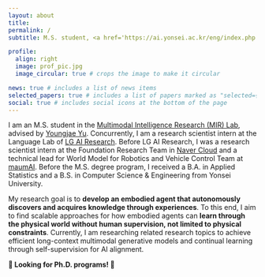 ```yaml
---
layout: about
title: 
permalink: /
subtitle: M.S. student, <a href='https://ai.yonsei.ac.kr/eng/index.php'>Yonsei University</a>

profile:
  align: right
  image: prof_pic.jpg
  image_circular: true # crops the image to make it circular

news: true # includes a list of news items
selected_papers: true # includes a list of papers marked as "selected={true}"
social: true # includes social icons at the bottom of the page
---
```


I am an M.S. student in the [Multimodal Intelligence Research (MIR) Lab](https://mirlab.yonsei.ac.kr), advised by [Youngjae Yu](https://yj-yu.github.io/home/). Concurrently, I am a research scientist intern at the Language Lab of [LG AI Research](https://www.lgresearch.ai/ourwork/research?tab=PB). Before LG AI Research, I was a research scientist intern at the Foundation Research Team in [Naver Cloud](https://www.navercloudcorp.com/lang/en/) and a technical lead for World Model for Robotics and Vehicle Control Team at [maumAI](https://maum.ai/). Before the M.S. degree program, I received a B.A. in Applied Statistics and a B.S. in Computer Science & Engineering from Yonsei University.

My research goal is to **develop an embodied agent that autonomously discovers and acquires knowledge through experiences**. To this end, I aim to find scalable approaches for how embodied agents can **learn through the physical world without human supervision, not limited to physical constraints**. Currently, I am researching related research topics to achieve efficient long-context multimodal generative models and continual learning through self-supervision for AI alignment.

**🙌 Looking for Ph.D. programs! 🙌**
